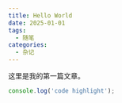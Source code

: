 ```yaml
---
title: Hello World
date: 2025-01-01
tags:
  - 随笔
categories:
  - 杂记
---
```


这里是我的第一篇文章。

```js
console.log('code highlight');
```


